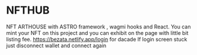 # NFTHUB
 NFT ARTHOUSE with ASTRO framework , wagmi hooks and React.
You can mint your NFT on this project and you can exhibit on the page with little bit listing fee.
https://bezata.netlify.app/login
 for dacade
If login screen stuck just disconnect wallet and connect again

